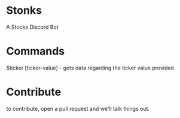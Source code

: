 # Stonks

A Stocks Discord Bot <br>

# Commands

$ticker [ticker-value] - gets data regarding the ticker value provided

# Contribute

to contribute, open a pull request and we'll talk things out.
